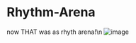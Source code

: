 # Rhythm-Arena
now THAT was as rhyth arena!\n
![image](https://github.com/TheRealNoobytube/Rhythm-Arena/assets/116229533/e5429881-b582-4ac4-9509-aee1b4118393)
